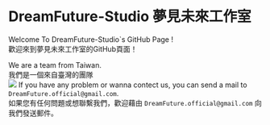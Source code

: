 DreamFuture-Studio 夢見未來工作室  
===
Welcome To DreamFuture-Studio`s GitHub Page !  
歡迎來到夢見未來工作室的GitHub頁面！  
  
We are a team from Taiwan.  
我們是一個來自臺灣的團隊  
![](https://cdn.discordapp.com/attachments/962357633703116840/962358282213789736/linkedin_banner_image_2.png)
If you have any problem or wanna contect us, you can send a mail to `DreamFuture.official@gmail.com`.  
如果您有任何問題或想聯繫我們，歡迎藉由 `DreamFuture.official@gmail.com` 向我們發送郵件。  